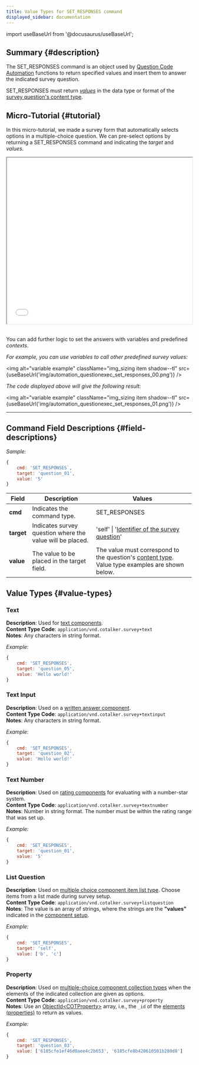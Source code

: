 ```yaml
---
title: Value Types for SET_RESPONSES command
displayed_sidebar: documentation
---
```


import useBaseUrl from '@docusaurus/useBaseUrl'; 

## Summary {#description}

The SET_RESPONSES command is an object used by [Question Code Automation](/docs/documentation/automation/surveys/question_exec) functions to return specified values and insert them to answer the indicated survey question.

SET\_RESPONSES must return [_values_](#value-types) in the data type or format of the [survey question's content type](/docs/documentation/models/surveys/model_questionContentType).

## Micro-Tutorial {#tutorial}
In this micro-tutorial, we made a survey form that automatically selects options in a multiple-choice question. We can pre-select options by returning a SET_RESPONSES command and indicating the _target_ and _values_.

<iframe src={useBaseUrl('img/automation_questionexec_set_responses.mp4')} height="450" width="100%" title="tutorial"></iframe>
<br/>
<br/>

You can add further logic to set the answers with variables and predefined _contexts_.

_For example, you can use variables to call other predefined survey values:_

<img alt="variable example" className="img_sizing item shadow--tl" src={useBaseUrl('img/automation_questionexec_set_responses_00.png')} />
<br/>


_The code displayed above will give the following result:_

<img alt="variable example" className="img_sizing item shadow--tl" src={useBaseUrl('img/automation_questionexec_set_responses_01.png')} />
<br/>

---

## Command Field Descriptions {#field-descriptions}

_Sample:_

```javascript
{
    cmd: 'SET_RESPONSES`, 
    target: 'question_01',
    value: '5'
}
```

Field | Description | Values 
--- | --- | ---
**cmd**  | Indicates the command type. | SET_RESPONSES
**target** | Indicates survey question where the value will be placed. | 'self' \| '[Identifier of the survey question](/docs/documentation/admin/survey/survey_overview#field-descriptions)'
**value** | The value to be placed in the target field. | The value must correspond to the question's [content type](/docs/documentation/models/surveys/model_questionContentType). Value type examples are shown below.

## Value Types {#value-types}

### Text
**Description**: Used for [text components](/docs/documentation/admin/survey/components/text_component).  
**Content Type Code**: `application/vnd.cotalker.survey+text`  
**Notes**: Any characters in string format.

_Example:_

```javascript
{
    cmd: 'SET_RESPONSES',
    target: 'question_05', 
    value: 'Hello world!' 
}
```

### Text Input
**Description**: Used on a [written answer component](/docs/documentation/admin/survey/components/written_answer).  
**Content Type Code**: `application/vnd.cotalker.survey+textinput`  
**Notes**: Any characters in string format.

_Example:_

```javascript
{
    cmd: 'SET_RESPONSES',
    target: 'question_02', 
    value: 'Hello world!' 
}
```

### Text Number
**Description**: Used on [rating components](/docs/documentation/admin/survey/components/rating) for evaluating with a number-star system.  
**Content Type Code**: `application/vnd.cotalker.survey+textnumber`  
**Notes**: Number in string format. The number must be within the rating range that was set up.

_Example:_

```javascript
{
    cmd: 'SET_RESPONSES',
    target: 'question_01', 
    value: '5'
}
```

<!-- 
### Date Time
**Description**: Used on the [date and time component](/docs/documentation/admin/survey/components/date_and_time) used to choose a date and time from a pop-up calendar and clock.  
**Content Type Code**: `application/vnd.cotalker.survey+datetime`  
**Notes**: Value can be a [Date](https://developer.mozilla.org/en-US/docs/Web/JavaScript/Reference/Global_Objects/Date) object.

_Example:_

```javascript
{
    cmd: 'SET_RESPONSES',
    target: 'self', 
    value: Date 
}
```
-->

### List Question
**Description**: Used on [multiple choice component item list type](/docs/documentation/admin/survey/components/multiple_choice#list-of-items-type). Choose items from a list made during survey setup.  
**Content Type Code**: `application/vnd.cotalker.survey+listquestion`  
**Notes**: The value is an array of strings, where the strings are the **"values"** indicated in the [component setup](/docs/documentation/admin/survey/components/multiple_choice#list-of-items-type).

_Example:_

```javascript
{
    cmd: 'SET_RESPONSES',
    target: 'self', 
    value: ['b', 'c'] 
}
```


### Property
**Description**: Used on [multiple-choice component collection types](/docs/documentation/admin/survey/components/multiple_choice#collection-type) when the elements of the indicated collection are given as options.  
**Content Type Code**: `application/vnd.cotalker.survey+property`  
**Notes**: Use an [ObjectId<COTProperty\>](/docs/documentation/models/databases/model_properties) array, i.e., the `_id` of the [elements (properties)](/docs/documentation/models/databases/model_properties) to return as values.

_Example:_

```javascript
{
    cmd: 'SET_RESPONSES',
    target: 'question_03', 
    value: ['6185cfe1ef46d0aee4c2b653', '6185cfe8b420610501b280d8']
}
```
